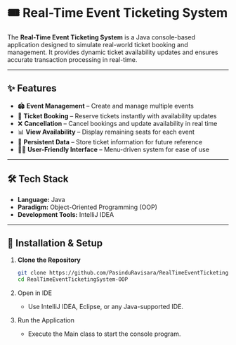 # 🎟️ Real-Time Event Ticketing System

The **Real-Time Event Ticketing System** is a Java console-based application designed to simulate real-world ticket booking and management. It provides dynamic ticket availability updates and ensures accurate transaction processing in real-time.

---

## ✨ Features

- 🏟️ **Event Management** – Create and manage multiple events
- 🎫 **Ticket Booking** – Reserve tickets instantly with availability updates
- ❌ **Cancellation** – Cancel bookings and update availability in real time
- 📊 **View Availability** – Display remaining seats for each event
- 💾 **Persistent Data** – Store ticket information for future reference
- 👨‍💻 **User-Friendly Interface** – Menu-driven system for ease of use

---

## 🛠 Tech Stack

- **Language:** Java  
- **Paradigm:** Object-Oriented Programming (OOP)  
- **Development Tools:** IntelliJ IDEA
---

## 🚀 Installation & Setup

1. **Clone the Repository**
   ```bash
   git clone https://github.com/PasinduRavisara/RealTimeEventTicketingSystem-OOP.git
   cd RealTimeEventTicketingSystem-OOP
2. Open in IDE
    - Use IntelliJ IDEA, Eclipse, or any Java-supported IDE.

3. Run the Application
    -  Execute the Main class to start the console program.
